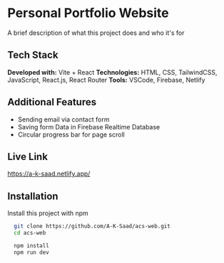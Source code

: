# Personal Portfolio Website

A brief description of what this project does and who it's for

## Tech Stack

**Developed with:** Vite + React
**Technologies:** HTML, CSS, TailwindCSS, JavaScript, React.js, React Router
**Tools:** VSCode, Firebase, Netlify

## Additional Features

- Sending email via contact form
- Saving form Data in Firebase Realtime Database
- Circular progress bar for page scroll

## Live Link

https://a-k-saad.netlify.app/

## Installation

Install this project with npm

```bash
  git clone https://github.com/A-K-Saad/acs-web.git
  cd acs-web
```

```bash
  npm install
  npm run dev
```
